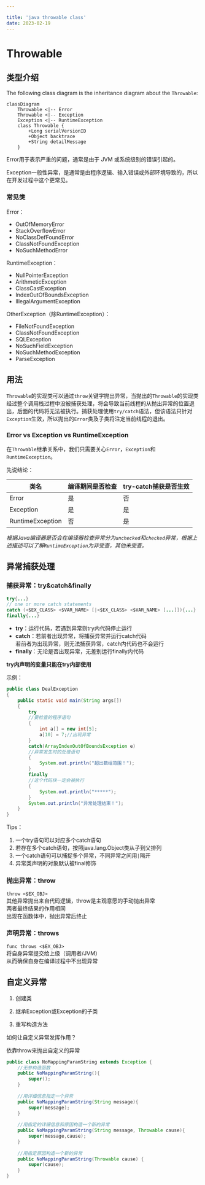 ```yaml
---

title: 'java throwable class'
date: 2023-02-19
---
```


# Throwable

## 类型介绍

The following class diagram is the inheritance diagram about the `Throwable`:

```mermaid
classDiagram
	Throwable <|-- Error
	Throwable <|-- Exception
	Exception <|-- RuntimeException
	class Throwable {
		+Long serialVersionID
		+Object backtrace
		+String detailMessage
	}
```



Error用于表示严重的问题，通常是由于 JVM 或系统级别的错误引起的。

Exception一般性异常，是通常是由程序逻辑、输入错误或外部环境导致的，所以在开发过程中这个更常见。

### 常见类

Error：

- OutOfMemoryError
- StackOverflowError
- NoClassDefFoundError
- ClassNotFoundException
- NoSuchMethodError

RuntimeException：

- NullPointerException
- ArithmeticException
- ClassCastException
- IndexOutOfBoundsException
- IllegalArgumentException

OtherException（除RuntimeException）：

- FileNotFoundException
- ClassNotFoundException
- SQLException
- NoSuchFieldException
- NoSuchMethodException
- ParseException

## 用法

`Throwable`的实现类可以通过`throw`关键字抛出异常，当抛出的`Throwable`的实现类经过整个调用栈过程中没被捕获处理，将会导致当前线程的从抛出异常的位置退出，后面的代码将无法被执行。捕获处理使用`try/catch`语法，但该语法只针对`Exception`生效，所以抛出的`Error`类及子类将注定当前线程的退出。

### Error vs Exception vs RuntimeException

在`Throwable`继承关系中，我们只需要关心`Error`，`Exception`和`RuntimeException`。

先说结论：

| 类名             | 编译期间是否检查 | try-catch捕获是否生效 |
| ---------------- | ---------------- | --------------------- |
| Error            | 是               | 否                    |
| Exception        | 是               | 是                    |
| RuntimeException | 否               | 是                    |

*根据Java编译器是否会在编译器检查异常分为`unchecked`和`checked`异常，根据上述描述可以了解`RuntimeException`为非受查，其他未受查。*

## 异常捕获处理

### 捕获异常：try&catch&finally

``` java
try{...} 
// one or more catch statements
catch (<$EX_CLASS> <$VAR_NAME> [|<$EX_CLASS> <$VAR_NAME> [...]]){...}
finally{...}
```

- **try**：运行代码，若遇到异常则try内代码停止运行  
- **catch**：若前者出现异常，将捕获异常并运行catch代码  
	若前者为出现异常，则无法捕获异常，catch内代码也不会运行  
- **finally**：无论是否出现异常，无差别运行finally内代码  

**try内声明的变量只能在try内部使用**  

示例：

``` java
public class DealException
{
    public static void main(String args[])
    {    
        try
        //要检查的程序语句
        {
            int a[] = new int[5];
            a[10] = 7;//出现异常
        }
        catch(ArrayIndexOutOfBoundsException e)
        //异常发生时的处理语句
        {
            System.out.println("超出数组范围！");
        }
        finally
        //这个代码块一定会被执行
        {
            System.out.println("*****");
        }
        System.out.println("异常处理结束！");
    }
}
```
Tips：  
1. 一个try语句可以对应多个catch语句
2. 若存在多个catch语句，按照java.lang.Object类从子到父排列  
3. 一个catch语句可以捕捉多个异常，不同异常之间用`|`隔开  
4. 异常类声明的对象默认被final修饰  

### 抛出异常：throw
`throw <$EX_OBJ>`  
其他异常抛出来自代码逻辑，throw是主观意愿的手动抛出异常  
两者最终结果的作用相同  
出现在函数体中，抛出异常后终止  

### 声明异常：throws
`func throws <$EX_OBJ>`  
将自身异常提交给上级（调用者/JVM）  
从而确保自身在编译过程中不出现异常  


## 自定义异常
1. 创建类

2. 继承Exception或Exception的子类

3. 重写构造方法

  如何让自定义异常发挥作用？

  依靠throw来抛出自定义的异常  
```java
public class NoMappingParamString extends Exception {
    //无参构造函数
    public NoMappingParamString(){
        super();
    }
    
    //用详细信息指定一个异常
    public NoMappingParamString(String message){
        super(message);
    }
    
    //用指定的详细信息和原因构造一个新的异常
    public NoMappingParamString(String message, Throwable cause){
        super(message,cause);
    }
    
    //用指定原因构造一个新的异常
    public NoMappingParamString(Throwable cause) {
        super(cause);
    }
}
```
